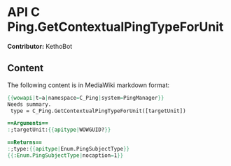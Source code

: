 # API C Ping.GetContextualPingTypeForUnit

**Contributor:** KethoBot

## Content

The following content is in MediaWiki markdown format:

```mediawiki
{{wowapi|t=a|namespace=C_Ping|system=PingManager}}
Needs summary.
 type = C_Ping.GetContextualPingTypeForUnit([targetUnit])

==Arguments==
:;targetUnit:{{apitype|WOWGUID?}}

==Returns==
:;type:{{apitype|Enum.PingSubjectType}}
{{:Enum.PingSubjectType|nocaption=1}}
```